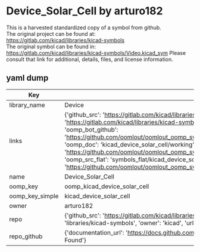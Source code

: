 # Device_Solar_Cell by arturo182  
This is a harvested standardized copy of a symbol from github.  
The original project can be found at:  
https://gitlab.com/kicad/libraries/kicad-symbols  
The original symbol can be found in:
https://gitlab.com/kicad/libraries/kicad-symbols/Video.kicad_sym
Please consult that link for additional, details, files, and license information.  
## yaml dump  
| Key | Value |  
| --- | --- |  
| library_name | Device |  
| links | {'github_src': 'https://gitlab.com/kicad/libraries/kicad-symbols/Video.kicad_sym', 'github_src_repo': 'https://gitlab.com/kicad/libraries/kicad-symbols', 'oomp_bot': 'kicad_device_solar_cell/working', 'oomp_bot_github': 'https://github.com/oomlout/oomlout_oomp_symbol_bot/tree/main/kicad_device_solar_cell/working', 'oomp_doc': 'kicad_device_solar_cell/working', 'oomp_doc_github': 'https://github.com/oomlout/oomlout_oomp_symbol_doc/tree/main/kicad_device_solar_cell/working', 'oomp_src_flat': 'symbols_flat/kicad_device_solar_cell/working', 'oomp_src_flat_github': 'https://github.com/oomlout/oomlout_oomp_symbol_src/tree/main/kicad_device_solar_cell/working'} |  
| name | Device_Solar_Cell |  
| oomp_key | oomp_kicad_device_solar_cell |  
| oomp_key_simple | kicad_device_solar_cell |  
| owner | arturo182 |  
| repo | {'github_src': 'https://gitlab.com/kicad/libraries/kicad-symbols/Video.kicad_sym', 'name': 'libraries/kicad-symbols', 'owner': 'kicad', 'url': 'https://gitlab.com/kicad/libraries/kicad-symbols'} |  
| repo_github | {'documentation_url': 'https://docs.github.com/rest/repos/repos#get-a-repository', 'message': 'Not Found'} |  


